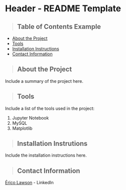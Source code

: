 # Header - README Template

>## Table of Contents Example
* [About the Project](#about_the_project)
* [Tools](#tools)
* [Installation Instructions](#installation_instructions)
* [Contact Information](#contact)

<a class="anchor" id="about the project"></a>
>## About the Project
Include a summary of the project here.

<a class="anchor" id="tools"></a>
>## Tools
Include a list of the tools used in the project:
1. Jupyter Notebook
2. MySQL
3. Matplotlib

<a Class="anchor"
id = "installation_instructions"></a>
>## Installation Instrutions
Include the installation instructions here.

<a class="anchor" id="contact"></a>
>## Contact Information
[Érico Lawson](www.linkedin.com/ericolawsonhttps://www.linkedin.com/in/ericolawson/](https://www.linkedin.com/in/ericolawson/)) - LinkedIn